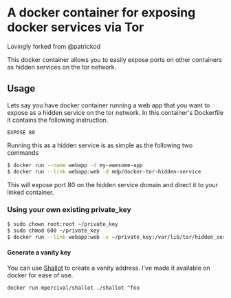 # A docker container for exposing docker services via Tor

Lovingly forked from @patrickod

This docker container allows you to easily expose ports on other containers as hidden services on the tor network.

## Usage

Lets say you have docker container running a web app that you want to expose as a hidden service on the tor network. In this container's Dockerfile it contains the following instruction.

```
EXPOSE 80
```

Running this as a hidden service is as simple as the following two commands

```bash
$ docker run --name webapp -d my-awesome-app
$ docker run --link webapp:web -d mdp/docker-tor-hidden-service
```

This will expose port 80 on the hidden service domain and direct it to your linked container.

### Using your own existing private_key

```bash
$ sudo chown root:root ~/private_key
$ sudo chmod 600 ~/private_key
$ docker run --link webapp:web -v ~/private_key:/var/lib/tor/hidden_service/private_key -d mdp/docker-tor-hidden-service
```
#### Generate a vanity key

You can use [Shallot](https://github.com/katmagic/Shallot) to create a vanity address. I've made it available on docker for ease of use.

```
docker run mpercival/shallot ./shallot ^foo
```
